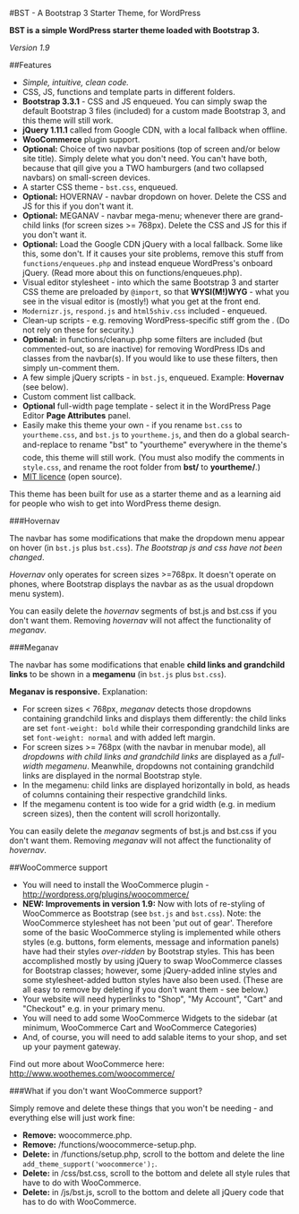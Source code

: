 #BST - A Bootstrap 3 Starter Theme, for WordPress

**BST is a simple WordPress starter theme loaded with Bootstrap 3.**

*Version 1.9*


##Features

* *Simple, intuitive, clean code.*
* CSS, JS, functions and template parts in different folders.
* **Bootstrap 3.3.1** - CSS and JS enqueued. You can simply swap the default Bootstrap 3 files (included) for a custom made Bootstrap 3, and this theme will still work.
* **jQuery 1.11.1** called from Google CDN, with a local fallback when offline.
* **WooCommerce** plugin support.
* **Optional:** Choice of two navbar positions (top of screen and/or below site title). Simply delete what you don't need. You can't have both, because that qill give you a TWO hamburgers (and two collapsed navbars) on small-screen devices.
* A starter CSS theme - `bst.css`, enqueued.
* **Optional:** HOVERNAV - navbar dropdown on hover. Delete the CSS and JS for this if you don't want it.
* **Optional:** MEGANAV - navbar mega-menu; whenever there are grand-child links (for screen sizes >= 768px). Delete the CSS and JS for this if you don't want it.
* **Optional:** Load the Google CDN jQuery with a local fallback. Some like this, some don't. If it causes your site problems, remove this stuff from `functions/enqueues.php` and instead enqueue WordPress's onboard jQuery. (Read more about this on functions/enqueues.php).
* Visual editor stylesheet - into which the same Bootstrap 3 and starter CSS theme are preloaded by `@import`, so that **WYSI(M!)WYG** - what you see in the visual editor is (mostly!) what you get at the front end.
* `Modernizr.js`, `respond.js` and `html5shiv.css` included - enqueued.
* Clean-up scripts - e.g. removing WordPress-specific stiff grom the <head>. (Do not rely on these for security.)
* **Optional:** in functions/cleanup.php some filters are included (but commented-out, so are inactive) for removing WordPress IDs and classes from the navbar(s). If you would like to use these filters, then simply un-comment them.
* A few simple jQuery scripts - in `bst.js`, enqueued. Example: **Hovernav** (see below).
* Custom comment list callback.
* **Optional** full-width page template - select it in the WordPress Page Editor **Page Attributes** panel.
* Easily make this theme your own - if you rename `bst.css` to `yourtheme.css`, and `bst.js` to `yourtheme.js`, and then do a global search-and-replace to rename "bst" to "yourtheme" everywhere in the theme's code, this theme will still work. (You must also modify the comments in `style.css`, and rename the root folder from **bst/** to **yourtheme/**.)
* [MIT licence](http://opensource.org/licenses/MIT) (open source).

This theme has been built for use as a starter theme and as a learning aid for people who wish to get into WordPress theme design.

###Hovernav

The navbar has some modifications that make the dropdown menu appear on hover (in `bst.js` plus `bst.css`). *The Bootstrap js and css have not been changed*.

_Hovernav_ only operates for screen sizes >=768px. It doesn't operate on phones, where Bootstrap displays the navbar as as the usual dropdown menu system).

You can easily delete the _hovernav_ segments of bst.js and bst.css if you don't want them. Removing _hovernav_ will not affect the functionality of _meganav_.

###Meganav

The navbar has some modifications that enable **child links and grandchild links** to be shown in a **megamenu** (in `bst.js` plus `bst.css`). 

**Meganav is responsive.** Explanation:

* For screen sizes < 768px, _meganav_ detects those dropdowns containing grandchild links and displays them differently: the child links are set `font-weight: bold` while their corresponding grandchild links are set `font-weight: normal` and with added left margin.
* For screen sizes >= 768px (with the navbar in menubar mode), all _dropdowns with child links and grandchild links_ are displayed as a _full-width megamenu_. Meanwhile, dropdowns not containing grandchild links are displayed in the normal Bootstrap style.
* In the megamenu: child links are displayed horizontally in bold, as heads of columns containing their respective grandchild links.
* If the megamenu content is too wide for a grid width (e.g. in medium screen sizes), then the content will scroll horizontally.

You can easily delete the _meganav_ segments of bst.js and bst.css if you don't want them. Removing _meganav_ will not affect the functionality of _hovernav_.


##WooCommerce support

* You will need to install the WooCommerce plugin - http://wordpress.org/plugins/woocommerce/
* **NEW: Improvements in version 1.9:** Now with lots of re-styling of WooCommerce as Bootstrap (see `bst.js` and `bst.css`). Note: the WooCommerce stylesheet has not been 'put out of gear'. Therefore some of the basic WooCommerce styling is implemented while others styles (e.g. buttons, form elements, message and information panels) have had their styles _over-ridden_ by Bootstrap styles. This has been accomplished mostly by using jQuery to swap WooCommerce classes for Bootstrap classes; however, some jQuery-added inline styles and some stylesheet-added button styles have also been used. (These are all easy to remove by deleting if you don't want them - see below.)
* Your website will need hyperlinks to "Shop", "My Account", "Cart" and "Checkout" e.g. in your primary menu.
* You will need to add some WooCommerce Widgets to the sidebar (at minimum, WooCommerce Cart and WooCommerce Categories)
* And, of course, you will need to add salable items to your shop, and set up your payment gateway.

Find out more about WooCommerce here: http://www.woothemes.com/woocommerce/


###What if you don't want WooCommerce support?

Simply remove and delete these things that you won't be needing - and everything else will just work fine:

* **Remove:** woocommerce.php.
* **Remove:** /functions/woocommerce-setup.php.
* **Delete:** in /functions/setup.php, scroll to the bottom and delete the line
`add_theme_support('woocommerce');`.
* **Delete:** in /css/bst.css, scroll to the bottom and delete all style rules that have to do with WooCommerce.
* **Delete:** in /js/bst.js, scroll to the bottom and delete all jQuery code that has to do with WooCommerce.

